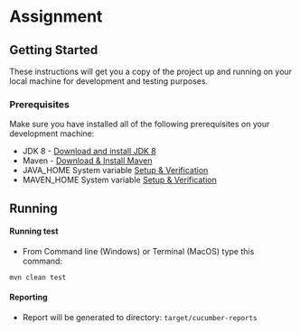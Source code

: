 # Assignment
## Getting Started
These instructions will get you a copy of the project up and running on your local machine for development and testing purposes.

### Prerequisites

Make sure you have installed all of the following prerequisites on your development machine:
* JDK 8 - [Download and install JDK 8](https://www.oracle.com/java/technologies/javase-jdk8-downloads.html)
* Maven - [Download & Install Maven](http://maven.apache.org/)
* JAVA_HOME System variable [Setup & Verification](https://mkyong.com/java/how-to-set-java_home-on-windows-10/)
* MAVEN_HOME System variable [Setup & Verification](https://mkyong.com/maven/how-to-install-maven-in-windows/)
## Running

#### Running test
- From Command line (Windows) or Terminal (MacOS) type this command: 

```
mvn clean test
```
#### Reporting

- Report will be generated tо directory: `target/cucumber-reports`
  